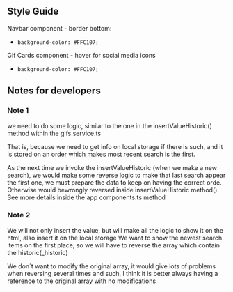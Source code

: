 ## Style Guide

Navbar component - border bottom:
-     background-color: #FFC107;

Gif Cards component - hover for social media icons

-     background-color: #FFC107;



## Notes for developers

### Note 1

we need to do some logic, similar to the one in the insertValueHistoric() method within the gifs.service.ts

That is, because we need to get info on local storage if there is such,
and it is stored on an order which makes most recent search is the first.

As the next time we invoke the insertValueHistoric (when we make a new search), we would make some reverse logic to make that last search appear the first one, we must prepare the data to keep on having the correct orde. Otherwise would bewrongly reversed inside insertValueHistoric method(). See more details inside the app components.ts method

### Note 2

We will not only insert the value, but will make all the logic to show it on the html, also insert it on the local storage We want to show the newest search items on the first place, so we will have to reverse the array which contain the historic(_historic)

We don´t want to modify the original array, it would give lots of problems when reversing several times and such, I think it is better always having a reference to the original array with no modifications